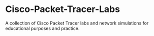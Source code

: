 # Cisco-Packet-Tracer-Labs
A collection of Cisco Packet Tracer labs and network simulations for educational purposes and practice.
